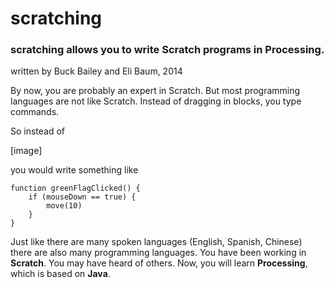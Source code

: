 # scratching

### scratching allows you to write Scratch programs in Processing.

written by Buck Bailey and Eli Baum, 2014


By now, you are probably an expert in Scratch. But most programming languages are not like Scratch. Instead of dragging in blocks, you type commands.

So instead of

[image]

you would write something like
```
function greenFlagClicked() {
    if (mouseDown == true) {
        move(10)
    }
}
```
Just like there are many spoken languages (English, Spanish, Chinese) there are also many programming languages. You have been working in **Scratch**. You may have heard of others. Now, you will learn **Processing**, which is based on **Java**.
